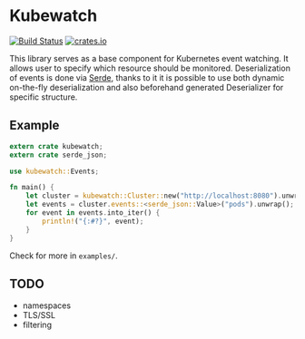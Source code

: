 # Kubewatch

[![Build Status](https://travis-ci.org/phoracek/kubewatch.svg?branch=master)](https://travis-ci.org/phoracek/kubewatch)
[![crates.io](https://meritbadge.herokuapp.com/kubewatch)](https://crates.io/crates/kubewatch)

This library serves as a base component for Kubernetes event watching. It allows user to
specify which resource should be monitored. Deserialization of events is done via
[Serde](https://serde.rs/), thanks to it it is possible to use both dynamic on-the-fly
deserialization and also beforehand generated Deserializer for specific structure.

## Example

```rust
extern crate kubewatch;
extern crate serde_json;

use kubewatch::Events;

fn main() {
    let cluster = kubewatch::Cluster::new("http://localhost:8080").unwrap();
    let events = cluster.events::<serde_json::Value>("pods").unwrap();
    for event in events.into_iter() {
        println!("{:#?}", event);
    }
}
```

Check for more in `examples/`.

## TODO

- namespaces
- TLS/SSL
- filtering
